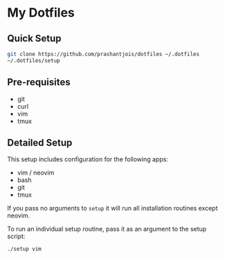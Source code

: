 # My Dotfiles

## Quick Setup

```bash
git clone https://github.com/prashantjois/dotfiles ~/.dotfiles
~/.dotfiles/setup
```

## Pre-requisites

  * git
  * curl
  * vim
  * tmux

## Detailed Setup

This setup includes configuration for the following apps:
  * vim / neovim
  * bash
  * git
  * tmux

If you pass no arguments to `setup` it will run all installation routines except neovim.

To run an individual setup routine, pass it as an argument to the setup script:

```bash
./setup vim
```
